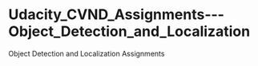 # Udacity_CVND_Assignments---Object_Detection_and_Localization
Object Detection and Localization Assignments
